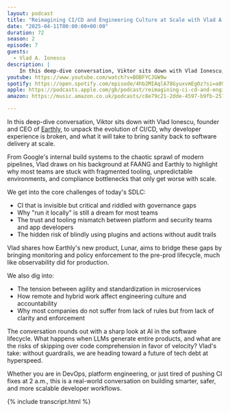 ```yaml
---
layout: podcast
title: "Reimagining CI/CD and Engineering Culture at Scale with Vlad A. Ionescu"
date: "2025-04-11T00:00:00+00:00"
duration: 72
season: 2
episode: 7
guests:
  - Vlad A. Ionescu
description: |
    In this deep-dive conversation, Viktor sits down with Vlad Ionescu, founder and CEO of Earthly, to unpack the evolution of CI/CD, why developer experience is broken, and what it will take to bring sanity back to software delivery at scale.
youtube: https://www.youtube.com/watch?v=BOBFYCJGW9w
spotify: https://open.spotify.com/episode/4hb2MIAqlA78GyuxvmEg0z?si=a098482f54ef4ad0
apple: https://podcasts.apple.com/gb/podcast/reimagining-ci-cd-and-engineering-culture-at-scale/id1722663295?i=1000703152620
amazon: https://music.amazon.co.uk/podcasts/c8e79c21-2dde-4597-b9fb-257ecbc2bf29/episodes/61e85535-89f9-436b-871c-86ae5d5ff9f2/nerding-out-with-viktor-reimagining-ci-cd-and-engineering-culture-at-scale-with-vlad-a-ionescu-from-earthly

---
```


In this deep-dive conversation, Viktor sits down with Vlad Ionescu, founder and CEO of [Earthly](https://earthly.dev), to unpack the evolution of CI/CD, why developer experience is broken, and what it will take to bring sanity back to software delivery at scale.

From Google's internal build systems to the chaotic sprawl of modern pipelines, Vlad draws on his background at FAANG and Earthly to highlight why most teams are stuck with fragmented tooling, unpredictable environments, and compliance bottlenecks that only get worse with scale.

We get into the core challenges of today's SDLC:

- CI that is invisible but critical and riddled with governance gaps
- Why "run it locally" is still a dream for most teams
- The trust and tooling mismatch between platform and security teams and app developers
- The hidden risk of blindly using plugins and actions without audit trails

Vlad shares how Earthly's new product, Lunar, aims to bridge these gaps by bringing monitoring and policy enforcement to the pre-prod lifecycle, much like observability did for production.

We also dig into:

- The tension between agility and standardization in microservices
- How remote and hybrid work affect engineering culture and accountability
- Why most companies do not suffer from lack of rules but from lack of clarity and enforcement

The conversation rounds out with a sharp look at AI in the software lifecycle. What happens when LLMs generate entire products, and what are the risks of skipping over code comprehension in favor of velocity? Vlad's take: without guardrails, we are heading toward a future of tech debt at hyperspeed.

Whether you are in DevOps, platform engineering, or just tired of pushing CI fixes at 2 a.m., this is a real-world conversation on building smarter, safer, and more scalable developer workflows.

{% include transcript.html %}
